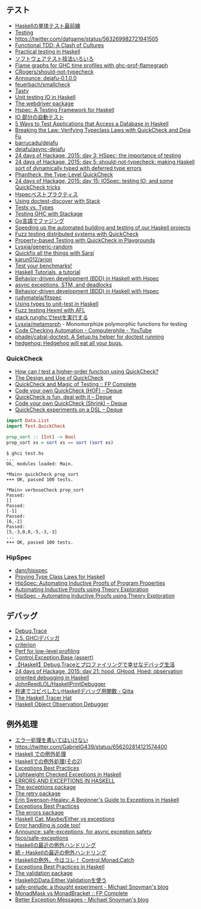 ## テスト
* [Haskellの単体テスト最前線](https://github.com/kazu-yamamoto/unit-test-example/blob/master/markdown/ja/tutorial.md)
* [Testing](http://www.scs.stanford.edu/14sp-cs240h/slides/testing-slides.html)
* <https://twitter.com/datgame/status/563269982721941505>
* [Functional TDD: A Clash of Cultures](https://www.facebook.com/notes/kent-beck/functional-tdd-a-clash-of-cultures/472392329460303)
* [Practical testing in Haskell](http://jaspervdj.be/posts/2015-03-13-practical-testing-in-haskell.html)
* [ソフトウェアテスト技法いろいろ](http://shanon-tech.blogspot.jp/2011/05/blog-post.html)
* [Flame graphs for GHC time profiles with ghc-prof-flamegraph](https://www.fpcomplete.com/blog/2015/04/ghc-prof-flamegraph)
* [CRogers/should-not-typecheck](https://github.com/CRogers/should-not-typecheck)
* [Announce: dejafu-0.1.0.0](http://www.barrucadu.co.uk/posts/2015-08-27-announce-dejafu.html)
* [feuerbach/smallcheck](https://github.com/feuerbach/smallcheck)
* [Tasty](http://documentup.com/feuerbach/tasty)
* [Unit testing IO in Haskell](https://blog.pusher.com/unit-testing-io-in-haskell/)
* [The webdriver package](https://hackage.haskell.org/package/webdriver)
* [Hspec: A Testing Framework for Haskell](http://hspec.github.io/index.html)
* [IO 部分の自動テスト](http://krdlab.hatenablog.com/)
* [5 Ways to Test Applications that Access a Database in Haskell](http://functor.tokyo/blog/2015-11-20-testing-db-access)
* [Breaking the Law: Verifying Typeclass Laws with QuickCheck and Deja Fu](http://www.barrucadu.co.uk/posts/2015-11-29-breaking-the-law-verifying-typeclass-laws-with-quickcheck-and-dejafu.html)
* [barrucadu/dejafu](https://github.com/barrucadu/dejafu)
* [dejafu/async-dejafu](https://github.com/barrucadu/dejafu/tree/master/async-dejafu)
* [24 days of Hackage, 2015: day 3: HSpec; the importance of testing](http://conscientiousprogrammer.com/blog/2015/12/03/24-days-of-hackage-2015-day-3-hspec-the-importance-of-testing/)
* [24 days of Hackage, 2015: day 5: should-not-typecheck: making Haskell sort of dynamically typed with deferred type errors](http://conscientiousprogrammer.com/blog/2015/12/05/24-days-of-hackage-2015-day-5-should-not-typecheck-making-haskell-sort-of-dynamically-typed-with-deferred-type-errors/)
* [Phantheck, the Type-Level QuickCheck](http://begriffs.com/posts/2015-12-06-quickcheck-for-types.html)
* [24 days of Hackage, 2015: day 15: IOSpec: testing IO; and some QuickCheck tricks](http://conscientiousprogrammer.com/blog/2015/12/15/24-days-of-hackage-2015-day-15-iospec-testing-io-and-some-quickcheck-tricks/)
* [Hspecベストプラクティス](http://fujimura.hatenablog.com/entry/2015/12/15/214332)
* [Using doctest-discover with Stack](http://blog.rcook.org/blog/2016/doctest-discover-stack/)
* [Tests vs. Types](http://kevinmahoney.co.uk/articles/tests-vs-types/)
* [Testing GHC with Stackage](https://www.fpcomplete.com/blog/2016/02/testing-ghc-with-stackage)
* [Go言語でファジング](http://deeeet.com/writing/2015/12/21/go-fuzz/)
* [Speeding up the automated building and testing of our Haskell projects](http://bitemyapp.com/posts/2016-03-28-speeding-up-builds.html)
* [Fuzz testing distributed systems with QuickCheck](https://blog.pusher.com/fuzz-testing-distributed-systems-with-quickcheck/)
* [Property-based Testing with QuickCheck in Playgrounds](http://blog.haskellformac.com/blog/property-based-testing-with-quickcheck-in-playgrounds)
* [Lysxia/generic-random](https://github.com/Lysxia/generic-random)
* [Quickfix all the things with Sarsi](http://aloiscochard.blogspot.jp/2016/04/quickfix-all-things-with-sarsi.html)
* [karun012/arion](https://github.com/karun012/arion)
* [Test your benchmarks!](https://ivanmiljenovic.wordpress.com/2016/05/23/test-your-benchmarks/)
* [Haskell Tutorials, a tutorial](http://yannesposito.com/Scratch/en/blog/Haskell-Tutorials--a-tutorial/)
* [Behavior-driven development (BDD) in Haskell with Hspec](https://www.stackbuilders.com/tutorials/haskell/bdd-in-haskell-with-hspec/)
* [async exceptions, STM, and deadlocks](https://www.fpcomplete.com/blog/2016/06/async-exceptions-stm-deadlocks)
* [Behavior-driven development (BDD) in Haskell with Hspec](https://www.stackbuilders.com/tutorials/haskell/bdd-in-haskell-with-hspec/)
* [rudymatela/fitspec](https://github.com/rudymatela/fitspec)
* [Using types to unit-test in Haskell](https://lexi-lambda.github.io/blog/2016/10/03/using-types-to-unit-test-in-haskell/)
* [Fuzz testing Hexml with AFL](http://neilmitchell.blogspot.jp/2016/12/fuzz-testing-hexml-with-afl.html)
* [stack runghcでtestを実行する](http://qiita.com/igrep/items/d36de71471b295a58b67)
* [Lysxia/metamorph](https://github.com/Lysxia/metamorph) - Monomorphize polymorphic functions for testing
* [Code Checking Automation - Computerphile - YouTube](https://www.youtube.com/watch?v=AfaNEebCDos)
* [phadej/cabal-doctest: A Setup.hs helper for doctest running](https://github.com/phadej/cabal-doctest)
* [hedgehog: Hedgehog will eat all your bugs.](https://hackage.haskell.org/package/hedgehog)

### QuickCheck
* [How can I test a higher-order function using QuickCheck?](http://stackoverflow.com/questions/9686665/how-can-i-test-a-higher-order-function-using-quickcheck)
* [The Design and Use of QuickCheck](https://begriffs.com/posts/2017-01-14-design-use-quickcheck.html)
* [QuickCheck and Magic of Testing :: FP Complete](https://www.fpcomplete.com/blog/2017/01/quickcheck)
* [Code your own QuickCheck (HOF) – Deque](https://deque.blog/2017/02/06/code-your-own-quickcheck-hof/)
* [QuickCheck is fun, deal with it – Deque](https://deque.blog/2017/02/17/quickcheck-is-fun-deal-with-it/)
* [Code your own QuickCheck (Shrink) – Deque](https://deque.blog/2017/02/10/code-your-own-quickcheck-shrink/)
* [QuickCheck experiments on a DSL – Deque](https://deque.blog/2017/02/14/quickcheck-in-action/)

```haskell
import Data.List
import Test.QuickCheck

prop_sort :: [Int] -> Bool
prop_sort xs = sort xs == sort (sort xs)
```

```shell
$ ghci test.hs
...
Ok, modules loaded: Main.

*Main> quickCheck prop_sort
+++ OK, passed 100 tests.

*Main> verboseCheck prop_sort
Passed:
[]
Passed:
[-1]
Passed:
[6,-2]
Passed:
[5,-3,0,0,-5,-3,-3]
...
+++ OK, passed 100 tests.
```

### HipSpec
* [danr/hipspec](https://github.com/danr/hipspec)
* [Proving Type Class Laws for Haskell](http://tfp2016.org/papers/TFP_2016_paper_20.pdf)
* [HipSpec: Automating Inductive Proofs of Program Properties](http://www.cse.chalmers.se/~jomoa/papers/hipspec-atx.pdf)
* [Automating Inductive Proofs using Theory Exploration](http://www.cse.chalmers.se/~nicsma/papers/hipspec-cade.pdf)
* [HipSpec - Automating Inductive Proofs using Theory Exploration](http://www.cse.chalmers.se/~danr/hipspec-london-talk.pdf)

## デバッグ
* [Debug.Trace](http://hackage.haskell.org/package/base/docs/Debug-Trace.html)
* [2.5. GHCiデバッガ](http://www.kotha.net/ghcguide_ja/latest/ghci-debugger.html)
* [criterion](http://hackage.haskell.org/package/criterion)
* [Perf for low-level profiling](https://www.fpcomplete.com/user/bitonic/perf-for-low-level-profiling)
* [Control.Exception.Base (assert)](http://hackage.haskell.org/package/base-4.8.1.0/docs/Control-Exception-Base.html#v:assert)
* [【Haskell】Debug.Traceとプロファイリングで幸せなデバッグ生活](http://yu-i9.hatenablog.com/entry/2014/09/04/000000)
* [24 days of Hackage, 2015: day 21: hood, GHood, Hoed: observation oriented debugging in Haskell](http://conscientiousprogrammer.com/blog/2015/12/21/24-days-of-hackage-2015-day-21-hood-ghood-hoed-observation-oriented-debugging-in-haskell/)
* [JohnReedLOL/HaskellPrintDebugger](https://github.com/JohnReedLOL/HaskellPrintDebugger)
* [秒速でコピペしたいHaskellデバッグ用関数 - Qiita](http://qiita.com/igrep/items/8b62b856ff42d1f51619)
* [The Haskell Tracer Hat](http://projects.haskell.org/hat/)
* [Haskell Object Observation Debugger](http://ku-fpg.github.io/software/hood/)

## 例外処理
* [エラー処理を書いてはいけない](http://tanakh.jp/pub/pfi-seminar-2011-12-08.html)
* <https://twitter.com/GabrielG439/status/656202814121574400>
* [Haskell での例外処理](http://d.hatena.ne.jp/kazu-yamamoto/20120604/1338802792)
* [Haskellでの例外処理(その2)](http://d.hatena.ne.jp/kazu-yamamoto/20120605/1338871044)
* [Exceptions Best Practices](https://www.fpcomplete.com/user/commercial/content/exceptions-best-practices)
* [Lightweight Checked Exceptions in Haskell](http://www.well-typed.com/blog/2015/07/checked-exceptions/)
* [ERRORS AND EXCEPTIONS IN HASKELL](http://www.stackbuilders.com/news/errors-and-exceptions-in-haskell)
* [The exceptions package](http://hackage.haskell.org/package/exceptions)
* [The retry package](https://hackage.haskell.org/package/retry)
* [Erin Swenson-Healey: A Beginner's Guide to Exceptions in Haskell](https://www.youtube.com/watch?v=PWS0Whf6-wc)
* [Exceptions Best Practices](https://www.schoolofhaskell.com/user/commercial/content/exceptions-best-practices)
* [The errors package](http://hackage.haskell.org/package/errors)
* [Haskell Cat: Maybe/Either vs exceptions](https://www.youtube.com/watch?v=8xkG660D6bI)
* [Error handling is code too!](http://cs-syd.eu/posts/2016-03-13-error-handling-is-code-too.html)
* [Announce: safe-exceptions, for async exception safety](https://www.fpcomplete.com/blog/2016/06/announce-safe-exceptions)
* [fpco/safe-exceptions](https://github.com/fpco/safe-exceptions)
* [Haskellの最近の例外ハンドリング](http://syocy.hatenablog.com/entry/2016/07/02/174426)
* [続・Haskellの最近の例外ハンドリング](http://syocy.hatenablog.com/entry/2016/08/28/175500)
* [Haskellの例外、今はコレ！ Control.Monad.Catch](http://qiita.com/aiya000/items/6700753df2dfb9ae942e)
* [Exceptions Best Practices in Haskell](https://www.fpcomplete.com/blog/2016/11/exceptions-best-practices-haskell)
* [The validation package](http://hackage.haskell.org/package/validation)
* [HaskellのData.Either.Validationを使う](http://qiita.com/suzuki-hoge/items/5178acebb020bc8a519b)
* [safe-prelude: a thought experiment - Michael Snoyman's blog](http://www.snoyman.com/blog/2017/01/safe-prelude-a-thought-experiment)
* [MonadMask vs MonadBracket :: FP Complete](https://www.fpcomplete.com/blog/2017/02/monadmask-vs-monadbracket)
* [Better Exception Messages - Michael Snoyman's blog](http://www.snoyman.com/blog/2017/02/better-exception-messages)
